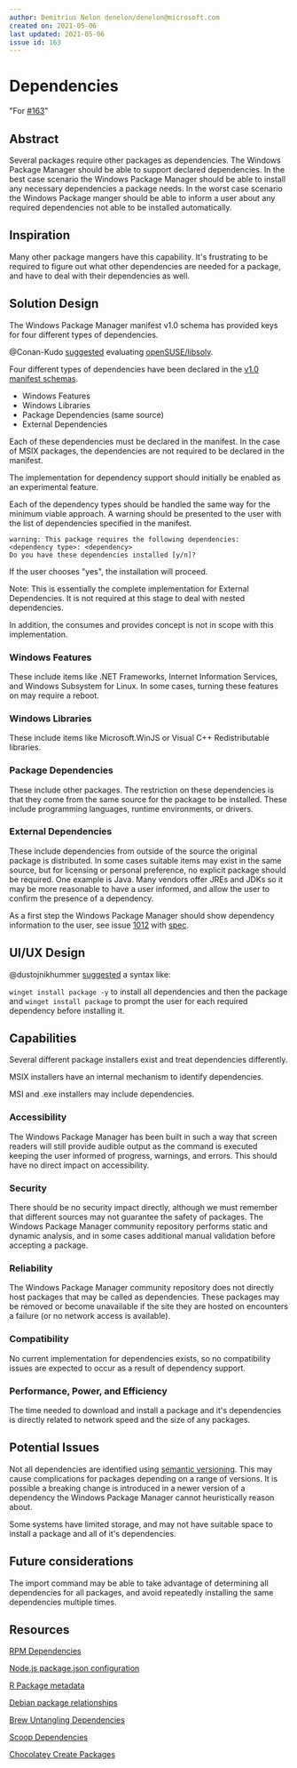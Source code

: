 ```yaml
---
author: Demitrius Nelon denelon/denelon@microsoft.com
created on: 2021-05-06
last updated: 2021-05-06
issue id: 163
---
```


# Dependencies

"For [#163](https://github.com/microsoft/winget-cli/issues/163)"

## Abstract

Several packages require other packages as dependencies. The Windows Package Manager should be able to support declared dependencies. In the best case scenario the Windows Package Manager should be able to install any necessary dependencies a package needs. In the worst case scenario the Windows Package manger should be able to inform a user about any required dependencies not able to be installed automatically.

## Inspiration

Many other package mangers have this capability. It's frustrating to be required to figure out what other dependencies are needed for a package, and have to deal with their dependencies as well.

## Solution Design

The Windows Package Manager manifest v1.0 schema has provided keys for four different types of dependencies.

@Conan-Kudo [suggested](https://github.com/microsoft/winget-cli/issues/163#issuecomment-631091560) evaluating [openSUSE/libsolv](https://github.com/openSUSE/libsolv).

Four different types of dependencies have been declared in the [v1.0 manifest schemas](https://github.com/microsoft/winget-cli/blob/master/schemas/JSON/manifests/v1.0.0/).

* Windows Features
* Windows Libraries
* Package Dependencies (same source)
* External Dependencies

Each of these dependencies must be declared in the manifest. In the case of MSIX packages, the dependencies are not required to be declared in the manifest.

The implementation for dependency support should initially be enabled as an experimental feature.

Each of the dependency types should be handled the same way for the minimum viable approach. A warning should be presented to the user with the list of dependencies specified in the manifest.
```
warning: This package requires the following dependencies:
<dependency type>: <dependency>
Do you have these dependencies installed [y/n]?
```
If the user chooses "yes", the installation will proceed.

Note: This is essentially the complete implementation for External Dependencies. It is not required at this stage to deal with nested dependencies.

In addition, the consumes and provides concept is not in scope with this implementation.

### Windows Features
These include items like .NET Frameworks, Internet Information Services, and Windows Subsystem for Linux. In some cases, turning these features on may require a reboot.

### Windows Libraries
These include items like Microsoft.WinJS or Visual C++ Redistributable libraries.

### Package Dependencies
These include other packages. The restriction on these dependencies is that they come from the same source for the package to be installed. These include programming languages, runtime environments, or drivers.

### External Dependencies
These include dependencies from outside of the source the original package is distributed. In some cases suitable items may exist in the same source, but for licensing or personal preference, no explicit package should be required. One example is Java. Many vendors offer JREs and JDKs so it may be more reasonable to have a user informed, and allow the user to confirm the presence of a dependency.

As a first step the Windows Package Manager should show dependency information to the user, see issue [1012](github.com/microsoft/winget-cli/issues/1012) with [spec](../../dependencies/doc/specs/%231012%20-%20Show%20dependencies.md).

## UI/UX Design

@dustojnikhummer [suggested](https://github.com/microsoft/winget-cli/issues/163#issuecomment-633901489) a syntax like:

`winget install package -y` to install all dependencies and then the package and `winget install package` to prompt the user for each required dependency before installing it.

## Capabilities

Several different package installers exist and treat dependencies differently.

MSIX installers have an internal mechanism to identify dependencies.

MSI and .exe installers may include dependencies.

### Accessibility

The Windows Package Manager has been built in such a way that screen readers will still provide audible output as the command is executed keeping the user informed of progress, warnings, and errors. This should have no direct impact on accessibility.

### Security

There should be no security impact directly, although we must remember that different sources may not guarantee the safety of packages. The Windows Package Manager community repository performs static and dynamic analysis, and in some cases additional manual validation before accepting a package.

### Reliability

The Windows Package Manager community repository does not directly host packages that may be called as dependencies. These packages may be removed or become unavailable if the site they are hosted on encounters a failure (or no network access is available).

### Compatibility

No current implementation for dependencies exists, so no compatibility issues are expected to occur as a result of dependency support.

### Performance, Power, and Efficiency

The time needed to download and install a package and it's dependencies is directly related to network speed and the size of any packages.

## Potential Issues

Not all dependencies are identified using [semantic versioning](https://semver.org/). This may cause complications for packages depending on a range of versions. It is possible a breaking change is introduced in a newer version of a dependency the Windows Package Manager cannot heuristically reason about.

Some systems have limited storage, and may not have suitable space to install a package and all of it's dependencies.

## Future considerations

The import command may be able to take advantage of determining all dependencies for all packages, and avoid repeatedly installing the same dependencies multiple times.

## Resources

[RPM Dependencies](https://jfearn.fedorapeople.org/en-US/RPM/4/html/RPM_Guide/ch-advanced-packaging.html)

[Node.js package.json configuration](https://docs.microsoft.com/visualstudio/javascript/configure-packages-with-package-json?view=vs-2019#:~:text=package.json%20configuration%201%20In%20a%20major%20version%20update%2C,fixes%20are%20included.%20Bug%20fixes%20are%20always%20backwards-compatible.)

[R Package metadata](https://r-pkgs.org/description.html)

[Debian package relationships](https://www.debian.org/doc/debian-policy/ch-relationships.html)

[Brew Untangling Dependencies](https://blog.jpalardy.com/posts/untangling-your-homebrew-dependencies/)

[Scoop Dependencies](https://scoop.netlify.app/concepts/#dependencies)

[Chocolatey Create Packages](https://docs.chocolatey.org/en-us/create/create-packages)
